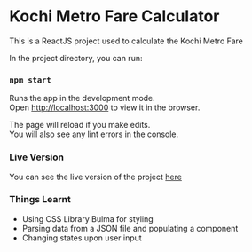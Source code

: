 # Kochi Metro Fare Calculator

This is a ReactJS project used to calculate the Kochi Metro Fare

In the project directory, you can run:

### `npm start`

Runs the app in the development mode.<br />
Open [http://localhost:3000](http://localhost:3000) to view it in the browser.

The page will reload if you make edits.<br />
You will also see any lint errors in the console.

### Live Version

You can see the live version of the project [here](cmkishores.github.io/kochi-metro-fare/)

### Things Learnt

* Using CSS Library Bulma for styling
* Parsing data from a JSON file and populating a component 
* Changing states upon user input
